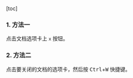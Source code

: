 [toc]

### 1. 方法一

点击文档选项卡上 `x` 按钮。

### 2. 方法二 

点击要关闭的文档的选项卡，然后按 <kbd>Ctrl</kbd>+<kbd>W</kbd> 快捷键。